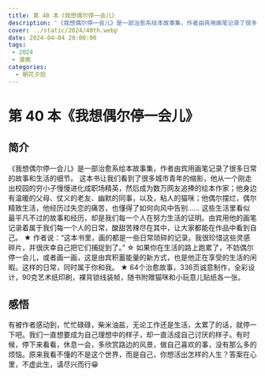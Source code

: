```yaml
---
title: 第 40 本《我想偶尔停一会儿》
description: '《我想偶尔停一会儿》是一部治愈系绘本故事集，作者由宾用画笔记录了很多日常的故事和生活的细节。这本书让我们看到了很多城市青年的缩影，他从一个刚走出校园的穷小子慢慢进化成职场精英，然后成为数万网友追捧的绘本作家；他身边有温暖的父母、仗义的老友、幽默的同事，以及，粘人的猫咪；他偶尔摆烂，偶尔精致生活，他经历过失恋的痛苦，也懂得了如何向风中告别...'
cover: ../static/2024/40th.webp
date: 2024-04-04 20:00:00
tags:
 - 2024
 - 漫画
categories:
  - 朝花夕拾
---
```


# 第 40 本《我想偶尔停一会儿》

## 简介
《我想偶尔停一会儿》是一部治愈系绘本故事集，作者由宾用画笔记录了很多日常的故事和生活的细节。
这本书让我们看到了很多城市青年的缩影，他从一个刚走出校园的穷小子慢慢进化成职场精英，然后成为数万网友追捧的绘本作家；他身边有温暖的父母、仗义的老友、幽默的同事，以及，粘人的猫咪；他偶尔摆烂，偶尔精致生活，他经历过失恋的痛苦，也懂得了如何向风中告别……
这些生活里看似最平凡不过的故事和经历，却是我们每一个人在努力生活的证明。由宾用他的画笔记录着属于我们每一个人的日常，酸甜苦辣尽在其中，让大家都能在作品中看到自己。
★ 作者说：“这本书里，画的都是一些日常琐碎的记录。我很珍惜这些灵感碎片，并很庆幸自己把它们捕捉到了。”
☆ 如果你在生活的路上跑累了，不妨偶尔停一会儿，或者画一画，这是由宾积蓄能量的新方式，也是他正在享受的生活的闲暇。这样的日常，同时属于你和我。
★ 64个治愈故事，336页诚意制作，全彩设计，90克艺术纸印刷，裸背锁线装帧，随书附赠猫咪和小玩意儿贴纸各一张。

## 感悟
有被作者感动到，忙忙碌碌，柴米油盐，无论工作还是生活，太累了的话，就停一下吧。我们一直想要成为自己理想中的样子，却一直活成自己讨厌的样子。有时候，停下来看看，休息一会，多欣赏路边的风景，做自己喜欢的事，没有那么多的烦恼。原来我看不懂的不是这个世界，而是自己，你想活出怎样的人生？答案在心里，不虚此生，请尽兴而行😁

